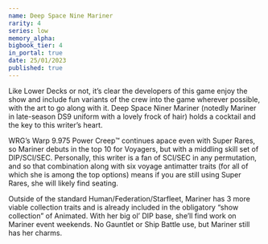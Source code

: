 ```yaml
---
name: Deep Space Nine Mariner
rarity: 4
series: low
memory_alpha:
bigbook_tier: 4
in_portal: true
date: 25/01/2023
published: true
---
```


Like Lower Decks or not, it’s clear the developers of this game enjoy the show and include fun variants of the crew into the game wherever possible, with the art to go along with it. Deep Space Niner Mariner (notedly Mariner in late-season DS9 uniform with a lovely frock of hair) holds a cocktail and the key to this writer’s heart.

WRG’s Warp 9.975 Power Creep™️ continues apace even with Super Rares, so Mariner debuts in the top 10 for Voyagers, but with a middling skill set of DIP/SCI/SEC. Personally, this writer is a fan of SCI/SEC in any permutation, and so that combination along with six voyage antimatter traits (for all of which she is among the top options) means if you are still using Super Rares, she will likely find seating.

Outside of the standard Human/Federation/Starfleet, Mariner has 3 more viable collection traits and is already included in the obligatory “show collection” of Animated. With her big ol’ DIP base, she’ll find work on Mariner event weekends. No Gauntlet or Ship Battle use, but Mariner still has her charms.
